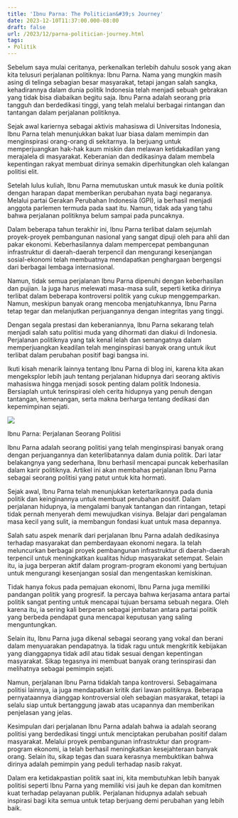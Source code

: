 ```yaml
---
title: 'Ibnu Parna: The Politician&#39;s Journey'
date: 2023-12-10T11:37:00.000-08:00
draft: false
url: /2023/12/parna-politician-journey.html
tags: 
- Politik
---
```


  

Sebelum saya mulai ceritanya, perkenalkan terlebih dahulu sosok yang akan kita telusuri perjalanan politiknya: Ibnu Parna. Nama yang mungkin masih asing di telinga sebagian besar masyarakat, tetapi jangan salah sangka, kehadirannya dalam dunia politik Indonesia telah menjadi sebuah gebrakan yang tidak bisa diabaikan begitu saja. Ibnu Parna adalah seorang pria tangguh dan berdedikasi tinggi, yang telah melalui berbagai rintangan dan tantangan dalam perjalanan politiknya.

  

Sejak awal kariernya sebagai aktivis mahasiswa di Universitas Indonesia, Ibnu Parna telah menunjukkan bakat luar biasa dalam memimpin dan menginspirasi orang-orang di sekitarnya. Ia berjuang untuk memperjuangkan hak-hak kaum miskin dan melawan ketidakadilan yang merajalela di masyarakat. Keberanian dan dedikasinya dalam membela kepentingan rakyat membuat dirinya semakin diperhitungkan oleh kalangan politisi elit.

  

Setelah lulus kuliah, Ibnu Parna memutuskan untuk masuk ke dunia politik dengan harapan dapat memberikan perubahan nyata bagi negaranya. Melalui partai Gerakan Perubahan Indonesia (GPI), ia berhasil menjadi anggota parlemen termuda pada saat itu. Namun, tidak ada yang tahu bahwa perjalanan politiknya belum sampai pada puncaknya.

  

Dalam beberapa tahun terakhir ini, Ibnu Parna terlibat dalam sejumlah proyek-proyek pembangunan nasional yang sangat dipuji oleh para ahli dan pakar ekonomi. Keberhasilannya dalam mempercepat pembangunan infrastruktur di daerah-daerah terpencil dan mengurangi kesenjangan sosial-ekonomi telah membuatnya mendapatkan penghargaan bergengsi dari berbagai lembaga internasional.

  

Namun, tidak semua perjalanan Ibnu Parna dipenuhi dengan keberhasilan dan pujian. Ia juga harus melewati masa-masa sulit, seperti ketika dirinya terlibat dalam beberapa kontroversi politik yang cukup menggemparkan. Namun, meskipun banyak orang mencoba menjatuhkannya, Ibnu Parna tetap tegar dan melanjutkan perjuangannya dengan integritas yang tinggi.

  

Dengan segala prestasi dan keberaniannya, Ibnu Parna sekarang telah menjadi salah satu politisi muda yang dihormati dan diakui di Indonesia. Perjalanan politiknya yang tak kenal lelah dan semangatnya dalam memperjuangkan keadilan telah menginspirasi banyak orang untuk ikut terlibat dalam perubahan positif bagi bangsa ini.

  

Ikuti kisah menarik lainnya tentang Ibnu Parna di blog ini, karena kita akan mengeksplor lebih jauh tentang perjalanan hidupnya dari seorang aktivis mahasiswa hingga menjadi sosok penting dalam politik Indonesia. Bersiaplah untuk terinspirasi oleh cerita hidupnya yang penuh dengan tantangan, kemenangan, serta makna berharga tentang dedikasi dan kepemimpinan sejati.

  

![](https://mmc.tirto.id/image/2018/01/02/ibnu-parna-1--istimewa-istimewa_ratio-4x3.jpg)

  

Ibnu Parna: Perjalanan Seorang Politisi

  

Ibnu Parna adalah seorang politisi yang telah menginspirasi banyak orang dengan perjuangannya dan keterlibatannya dalam dunia politik. Dari latar belakangnya yang sederhana, Ibnu berhasil mencapai puncak keberhasilan dalam karir politiknya. Artikel ini akan membahas perjalanan Ibnu Parna sebagai seorang politisi yang patut untuk kita hormati.

  

Sejak awal, Ibnu Parna telah menunjukkan ketertarikannya pada dunia politik dan keinginannya untuk membuat perubahan positif. Dalam perjalanan hidupnya, ia mengalami banyak tantangan dan rintangan, tetapi tidak pernah menyerah demi mewujudkan visinya. Belajar dari pengalaman masa kecil yang sulit, ia membangun fondasi kuat untuk masa depannya.

  

Salah satu aspek menarik dari perjalanan Ibnu Parna adalah dedikasinya terhadap masyarakat dan pemberdayaan ekonomi negara. Ia telah meluncurkan berbagai proyek pembangunan infrastruktur di daerah-daerah terpencil untuk meningkatkan kualitas hidup masyarakat setempat. Selain itu, ia juga berperan aktif dalam program-program ekonomi yang bertujuan untuk mengurangi kesenjangan sosial dan mengentaskan kemiskinan.

  

Tidak hanya fokus pada pemajuan ekonomi, Ibnu Parna juga memiliki pandangan politik yang progresif. Ia percaya bahwa kerjasama antara partai politik sangat penting untuk mencapai tujuan bersama sebuah negara. Oleh karena itu, ia sering kali berperan sebagai jembatan antara partai politik yang berbeda pendapat guna mencapai keputusan yang saling menguntungkan.

  

Selain itu, Ibnu Parna juga dikenal sebagai seorang yang vokal dan berani dalam menyuarakan pendapatnya. Ia tidak ragu untuk mengkritik kebijakan yang dianggapnya tidak adil atau tidak sesuai dengan kepentingan masyarakat. Sikap tegasnya ini membuat banyak orang terinspirasi dan melihatnya sebagai pemimpin sejati.

  

Namun, perjalanan Ibnu Parna tidaklah tanpa kontroversi. Sebagaimana politisi lainnya, ia juga mendapatkan kritik dari lawan politiknya. Beberapa pernyataannya dianggap kontroversial oleh sebagian masyarakat, tetapi ia selalu siap untuk bertanggung jawab atas ucapannya dan memberikan penjelasan yang jelas.

  

Kesimpulan dari perjalanan Ibnu Parna adalah bahwa ia adalah seorang politisi yang berdedikasi tinggi untuk menciptakan perubahan positif dalam masyarakat. Melalui proyek pembangunan infrastruktur dan program-program ekonomi, ia telah berhasil meningkatkan kesejahteraan banyak orang. Selain itu, sikap tegas dan suara kerasnya membuktikan bahwa dirinya adalah pemimpin yang peduli terhadap nasib rakyat.

  

Dalam era ketidakpastian politik saat ini, kita membutuhkan lebih banyak politisi seperti Ibnu Parna yang memiliki visi jauh ke depan dan komitmen kuat terhadap pelayanan publik. Perjalanan hidupnya adalah sebuah inspirasi bagi kita semua untuk tetap berjuang demi perubahan yang lebih baik.